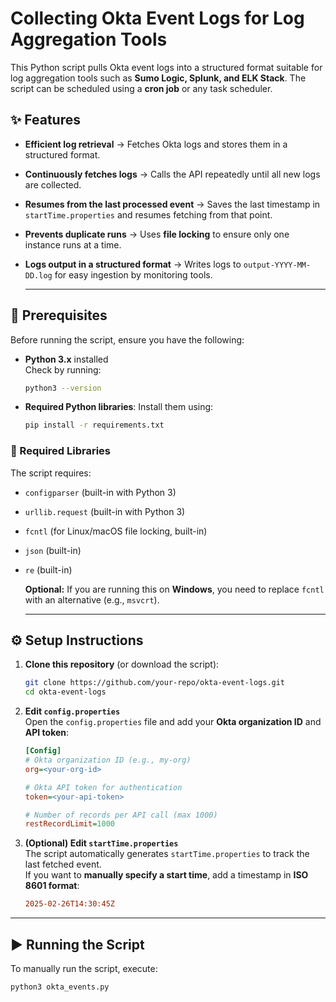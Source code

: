 # Collecting Okta Event Logs for Log Aggregation Tools

  This Python script pulls Okta event logs into a structured format suitable for log aggregation tools such as **Sumo Logic, Splunk, and ELK Stack**. The script can be scheduled using a **cron job** or any task scheduler.  

## ✨ Features

- **Efficient log retrieval** → Fetches Okta logs and stores them in a structured format.
- **Continuously fetches logs** → Calls the API repeatedly until all new logs are collected.
- **Resumes from the last processed event** → Saves the last timestamp in `startTime.properties` and resumes fetching from that point.
- **Prevents duplicate runs** → Uses **file locking** to ensure only one instance runs at a time.
- **Logs output in a structured format** → Writes logs to `output-YYYY-MM-DD.log` for easy ingestion by monitoring tools.

  ---

## 🔧 Prerequisites

  Before running the script, ensure you have the following:

- **Python 3.x** installed  
    Check by running:

    ```bash
    python3 --version
    ```

- **Required Python libraries**:
    Install them using:

    ```bash
    pip install -r requirements.txt
    ```

### 🔹 Required Libraries

  The script requires:

- `configparser` (built-in with Python 3)
- `urllib.request` (built-in with Python 3)
- `fcntl` (for Linux/macOS file locking, built-in)
- `json` (built-in)
- `re` (built-in)

  **Optional:** If you are running this on **Windows**, you need to replace `fcntl` with an alternative (e.g., `msvcrt`).

  ---

## ⚙️ Setup Instructions

  1. **Clone this repository** (or download the script):

     ```bash
     git clone https://github.com/your-repo/okta-event-logs.git
     cd okta-event-logs
     ```

  2. **Edit `config.properties`**  
     Open the `config.properties` file and add your **Okta organization ID** and **API token**:

     ```ini
     [Config]
     # Okta organization ID (e.g., my-org)
     org=<your-org-id>

     # Okta API token for authentication
     token=<your-api-token>

     # Number of records per API call (max 1000)
     restRecordLimit=1000
     ```

  3. **(Optional) Edit `startTime.properties`**  
     The script automatically generates `startTime.properties` to track the last fetched event.  
     If you want to **manually specify a start time**, add a timestamp in **ISO 8601 format**:

     ```ini
     2025-02-26T14:30:45Z
     ```

  ---

## ▶️ Running the Script

  To manually run the script, execute:

  ```bash
  python3 okta_events.py
